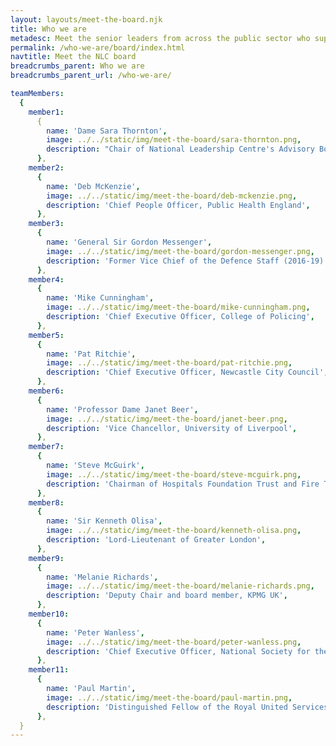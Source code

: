 ```yaml
---
layout: layouts/meet-the-board.njk
title: Who we are
metadesc: Meet the senior leaders from across the public sector who support our work at the National Leadership Centre.
permalink: /who-we-are/board/index.html
navtitle: Meet the NLC board
breadcrumbs_parent: Who we are
breadcrumbs_parent_url: /who-we-are/

teamMembers:
  {
    member1:
      {
        name: 'Dame Sara Thornton',
        image: ../../static/img/meet-the-board/sara-thornton.png,
        description: "Chair of National Leadership Centre's Advisory Board, Independent Anti-Slavery Commissioner",
      },
    member2:
      {
        name: 'Deb McKenzie',
        image: ../../static/img/meet-the-board/deb-mckenzie.png,
        description: 'Chief People Officer, Public Health England',
      },
    member3:
      {
        name: 'General Sir Gordon Messenger',
        image: ../../static/img/meet-the-board/gordon-messenger.png,
        description: 'Former Vice Chief of the Defence Staff (2016-19)',
      },
    member4:
      {
        name: 'Mike Cunningham',
        image: ../../static/img/meet-the-board/mike-cunningham.png,
        description: 'Chief Executive Officer, College of Policing',
      },
    member5:
      {
        name: 'Pat Ritchie',
        image: ../../static/img/meet-the-board/pat-ritchie.png,
        description: 'Chief Executive Officer, Newcastle City Council',
      },
    member6:
      {
        name: 'Professor Dame Janet Beer',
        image: ../../static/img/meet-the-board/janet-beer.png,
        description: 'Vice Chancellor, University of Liverpool',
      },
    member7:
      {
        name: 'Steve McGuirk',
        image: ../../static/img/meet-the-board/steve-mcguirk.png,
        description: 'Chairman of Hospitals Foundation Trust and Fire Training Trust',
      },
    member8:
      {
        name: 'Sir Kenneth Olisa',
        image: ../../static/img/meet-the-board/kenneth-olisa.png,
        description: 'Lord-Lieutenant of Greater London',
      },
    member9:
      {
        name: 'Melanie Richards',
        image: ../../static/img/meet-the-board/melanie-richards.png,
        description: 'Deputy Chair and board member, KPMG UK',
      },
    member10:
      {
        name: 'Peter Wanless',
        image: ../../static/img/meet-the-board/peter-wanless.png,
        description: 'Chief Executive Officer, National Society for the Prevention of Cruelty to Children',
      },
    member11:
      {
        name: 'Paul Martin',
        image: ../../static/img/meet-the-board/paul-martin.png,
        description: 'Distinguished Fellow of the Royal United Services Institute for Defence and Security Studies',
      },
  }
---
```

